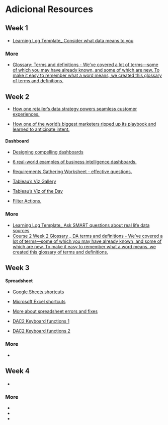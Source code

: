# Adicional Resources

## Week 1

####

- [Learning Log Template_ Consider what data means to you](https://docs.google.com/document/d/1cOnIGQo-Yymu8Bz7-bvSIiKh1779D0iFl_UAi0LAOSU/template/preview?resourcekey=0-jOCAk1D_j99vHbbk97D_-g)

### More

- [Glossary: Terms and definitions - We’ve covered a lot of terms—some of which you may have already known, and some of which are new. To make it easy to remember what a word means, we created this glossary of terms and definitions.](https://docs.google.com/document/d/1QX_1-xlHe4Vd2Ods-a2p21XeY5ODBo2KP-L_eOlI-A4/template/preview?resourcekey=0-dSnwNjRO8Ycn5OHib4C3Dw)

## Week 2

- [How one retailer’s data strategy powers seamless customer experiences.](https://www.thinkwithgoogle.com/future-of-marketing/digital-transformation/crate-and-barrel-digital-customer-experiences/)

- [How one of the world’s biggest marketers ripped up its playbook and learned to anticipate intent.](https://www.thinkwithgoogle.com/marketing-strategies/data-and-measurement/pepsi-digital-transformation/)
#### Dashboard

- [Designing compelling dashboards](https://d3c33hcgiwev3.cloudfront.net/IfnpXnRlRhi56V50ZVYYow_3a87f3d18e444bdda63014571e0d9ef1_DAC2-Designing-compelling-dashboards.pdf?Expires=1642723200&Signature=kH5owdHuJMYwdiCdQ5CnSctbxwUj7UHonEoTCYrEcQNJxN2j7~~-MXMpeGyab-w-k-bMExLiBwuWjfnOdWBMGyK-SK0LyKcwNEdnurqyknLeOBRoAzgrvOk4Ue9c5KNF3Hwrk2f8GAa0s1gPj3c3iApmbpb33TTv~phxK~KzAgs_&Key-Pair-Id=APKAJLTNE6QMUY6HBC5A)

- [6 real-world examples of business intelligence dashboards.](https://www.tableau.com/learn/articles/business-intelligence-dashboards-examples)

- [Requirements Gathering Worksheet - effective questions.](https://s3.amazonaws.com/looker-elearning-resources/Requirements+Gathering+Worksheet.pdf)

- [Tableau’s Viz Gallery](https://www.tableau.com/solutions/gallery)

- [Tableau’s Viz of the Day](https://public.tableau.com/en-us/gallery/?tab=viz-of-the-day&type=viz-of-the-day)

- [Filter Actions.](https://help.tableau.com/current/pro/desktop/en-us/actions_filter.htm)
### More

- [Learning Log Template_ Ask SMART questions about real life data sources](https://docs.google.com/document/d/1j6K2891rZLbNeUmPurfNv6b2d6MKgAedhxOrr6k_3Nw/template/preview)
- [Course 2 Week 2 Glossary _ DA terms and definitions - We’ve covered a lot of terms—some of which you may have already known, and some of which are new. To make it easy to remember what a word means, we created this glossary of terms and definitions.](https://docs.google.com/document/d/1jjYX7LtWJxWC9qbI9pKHpoVqqlD0YuILDpyYENwYGvI/template/preview)

## Week 3

#### Spreadsheet

- [Google Sheets shortcuts](https://support.google.com/docs/answer/181110)

- [Microsoft Excel shortcuts](https://support.microsoft.com/en-us/office/keyboard-shortcuts-in-excel-1798d9d5-842a-42b8-9c99-9b7213f0040f)

- [More about spreadsheet errors and fixes](https://d3c33hcgiwev3.cloudfront.net/fDHAQD8OQX6xwEA_DsF-tw_299c2bf89be04d0bae30bf763b606af1_DAC2-Spreadsheet-Errors-and-Fixes.pdf?Expires=1642896000&Signature=Gg60ZbE-B6okcHnfCXloqkUSkhihtz3Dq07KDfw5DyylMSFZR5jgTeGJPxNcqm8q0xoawJWvnJbF0qzQRewTCHWeoXKe87dhPpFEzRwkPdvABIXqUYICyKKrppwTptOQuwuAmCBL5DiQNPnAfpGiAcDsXSpV63Hq7Bt9NGCk~Qs_&Key-Pair-Id=APKAJLTNE6QMUY6HBC5A)

- [DAC2 Keyboard functions 1](https://d3c33hcgiwev3.cloudfront.net/UbHnj9LnRlGx54_S5yZRJA_64a50a70b938476c852b172e826e9af1_DAC2-Keyboard-functions-1.pdf?Expires=1642896000&Signature=fQU502~PggkiJdW~FzZbbjhknh5mDVlO6tdrernljtj5sVCpaYVRieZyzRzT~Za4b3f~M2qylUcRDxk416rBUKDojvKIsRlhY6JnOkNeMnzdPoDV3vsibiIp9hVQSbZVU~qmEmoACzSE2~I2c7Xnn36ZU~NtW2Az8WErkyvTyMU_&Key-Pair-Id=APKAJLTNE6QMUY6HBC5A)

- [DAC2 Keyboard functions 2](https://d3c33hcgiwev3.cloudfront.net/9gsOZ_tGTtOLDmf7Rh7T1Q_8a825edae2a94e5e81d880681270acf1_DAC2-Keyboard-functions-2.pdf?Expires=1642896000&Signature=dq14mzBq7UyMoFcixwChrxxBBpJxkPH-epSm6MgrI5q6Bqk40PiuVZwsVDWVNV3lAmFt7tUMBjSJHf0nrVcGfqWxsHLqaPIw2jIk64xUnOsAwUAaTdzhBRvRKV0BvT--OsAiS0gvcOq8SxkYXY9pYheg8wQJ9uIxDwT07i74e7s_&Key-Pair-Id=APKAJLTNE6QMUY6HBC5A)
### More

- []()

## Week 4

#### 

- []()

### More

- []()
- []()
- []()
